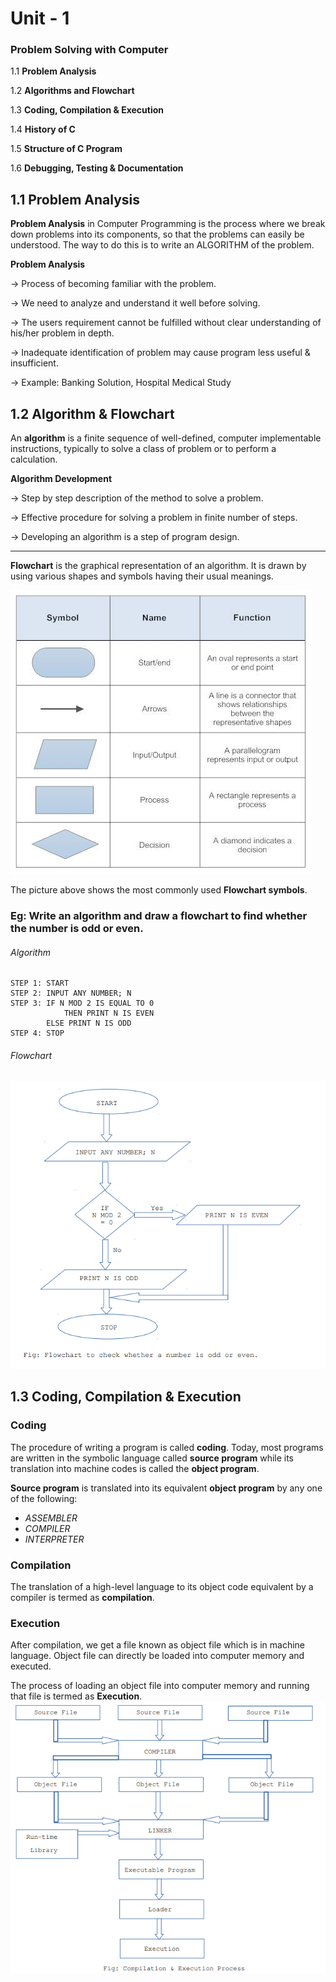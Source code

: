 # Unit - 1
### Problem Solving with Computer

1.1 **Problem Analysis**

1.2 **Algorithms and Flowchart**

1.3 **Coding, Compilation & Execution**

1.4 **History of C**

1.5 **Structure of C Program**

1.6 **Debugging, Testing & Documentation**

## 1.1 Problem Analysis

**Problem Analysis** in Computer Programming is the process where we break down problems into its components, so that the problems can easily be understood. The way to do this is to write an ALGORITHM of the problem.

 **Problem Analysis**

→ Process of becoming familiar with the problem.

→ We need to analyze and understand it well before solving.

→ The users requirement cannot be fulfilled without clear understanding of his/her 
  problem in depth. 

→ Inadequate identification of problem may cause program less useful & insufficient.

→ Example: Banking Solution, Hospital Medical Study

## 1.2 Algorithm & Flowchart

An **algorithm** is a finite sequence of well-defined, computer implementable instructions, typically to solve a class of problem or to perform a calculation.

**Algorithm Development**

→ Step by step description of the method to solve a problem.

→ Effective procedure for solving a problem in finite number of steps.

→ Developing an algorithm is a step of program design.

-----
**Flowchart** is the graphical representation of an algorithm. It is drawn by using various shapes and symbols having their usual meanings.

![Flowchart Symbols](./flowchart%20symbols.jpg?raw=true)

The picture above shows the most commonly used **Flowchart symbols**.


### Eg: Write an algorithm and draw a flowchart to find whether the number is odd or even.

###### Algorithm
```
STEP 1: START
STEP 2: INPUT ANY NUMBER; N
STEP 3: IF N MOD 2 IS EQUAL TO 0
            THEN PRINT N IS EVEN
        ELSE PRINT N IS ODD
STEP 4: STOP 
```
###### Flowchart
![Flowchart for Odd or Even](./odd-or-even.PNG?raw=true)

## 1.3 Coding, Compilation & Execution

### Coding
The procedure of writing a program is called **coding**. Today, most programs are written in the symbolic language called **source program** while its translation into machine codes is called the **object program**.

**Source program** is translated into its equivalent **object program** by any one of the following:
* *ASSEMBLER*
* *COMPILER*
* *INTERPRETER*

### Compilation
The translation of a high-level language to its object code equivalent by a compiler is termed as **compilation**.

### Execution
After compilation, we get a file known as object file which is in machine language. Object file can directly be loaded into computer memory and executed.

The process of loading an object file into computer memory and running that file is termed as **Execution**.
![Compilation And Execution Process](./compilation-and-execution-process.PNG?aw=true)
